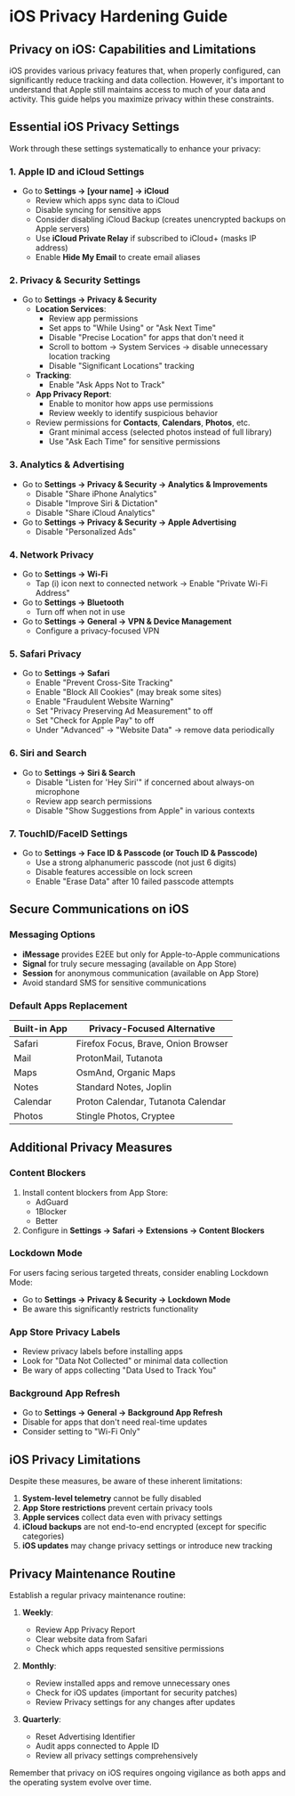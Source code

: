 # iOS Privacy Hardening Guide

## Privacy on iOS: Capabilities and Limitations

iOS provides various privacy features that, when properly configured, can significantly reduce tracking and data collection. However, it's important to understand that Apple still maintains access to much of your data and activity. This guide helps you maximize privacy within these constraints.

## Essential iOS Privacy Settings

Work through these settings systematically to enhance your privacy:

### 1. Apple ID and iCloud Settings
- Go to **Settings → [your name] → iCloud**
   - Review which apps sync data to iCloud
   - Disable syncing for sensitive apps
   - Consider disabling iCloud Backup (creates unencrypted backups on Apple servers)
   - Use **iCloud Private Relay** if subscribed to iCloud+ (masks IP address)
   - Enable **Hide My Email** to create email aliases

### 2. Privacy & Security Settings
- Go to **Settings → Privacy & Security**
   - **Location Services**:
     - Review app permissions
     - Set apps to "While Using" or "Ask Next Time"
     - Disable "Precise Location" for apps that don't need it
     - Scroll to bottom → System Services → disable unnecessary location tracking
     - Disable "Significant Locations" tracking
   - **Tracking**: 
     - Enable "Ask Apps Not to Track"
   - **App Privacy Report**:
     - Enable to monitor how apps use permissions
     - Review weekly to identify suspicious behavior
   - Review permissions for **Contacts**, **Calendars**, **Photos**, etc.
     - Grant minimal access (selected photos instead of full library)
     - Use "Ask Each Time" for sensitive permissions

### 3. Analytics & Advertising
- Go to **Settings → Privacy & Security → Analytics & Improvements**
   - Disable "Share iPhone Analytics"
   - Disable "Improve Siri & Dictation"
   - Disable "Share iCloud Analytics"
- Go to **Settings → Privacy & Security → Apple Advertising**
   - Disable "Personalized Ads"

### 4. Network Privacy
- Go to **Settings → Wi-Fi**
   - Tap (i) icon next to connected network → Enable "Private Wi-Fi Address"
- Go to **Settings → Bluetooth**
   - Turn off when not in use
- Go to **Settings → General → VPN & Device Management**
   - Configure a privacy-focused VPN

### 5. Safari Privacy
- Go to **Settings → Safari**
   - Enable "Prevent Cross-Site Tracking"
   - Enable "Block All Cookies" (may break some sites)
   - Enable "Fraudulent Website Warning"
   - Set "Privacy Preserving Ad Measurement" to off
   - Set "Check for Apple Pay" to off
   - Under "Advanced" → "Website Data" → remove data periodically

### 6. Siri and Search
- Go to **Settings → Siri & Search**
   - Disable "Listen for 'Hey Siri'" if concerned about always-on microphone
   - Review app search permissions
   - Disable "Show Suggestions from Apple" in various contexts

### 7. TouchID/FaceID Settings
- Go to **Settings → Face ID & Passcode (or Touch ID & Passcode)**
   - Use a strong alphanumeric passcode (not just 6 digits)
   - Disable features accessible on lock screen
   - Enable "Erase Data" after 10 failed passcode attempts

## Secure Communications on iOS

### Messaging Options
- **iMessage** provides E2EE but only for Apple-to-Apple communications
- **Signal** for truly secure messaging (available on App Store)
- **Session** for anonymous communication (available on App Store)
- Avoid standard SMS for sensitive communications

### Default Apps Replacement
| Built-in App | Privacy-Focused Alternative |
|--------------|--------------------------|
| Safari | Firefox Focus, Brave, Onion Browser |
| Mail | ProtonMail, Tutanota |
| Maps | OsmAnd, Organic Maps |
| Notes | Standard Notes, Joplin |
| Calendar | Proton Calendar, Tutanota Calendar |
| Photos | Stingle Photos, Cryptee |

## Additional Privacy Measures

### Content Blockers
1. Install content blockers from App Store:
   - AdGuard
   - 1Blocker
   - Better
2. Configure in **Settings → Safari → Extensions → Content Blockers**

### Lockdown Mode
For users facing serious targeted threats, consider enabling Lockdown Mode:
- Go to **Settings → Privacy & Security → Lockdown Mode**
- Be aware this significantly restricts functionality

### App Store Privacy Labels
- Review privacy labels before installing apps
- Look for "Data Not Collected" or minimal data collection
- Be wary of apps collecting "Data Used to Track You"

### Background App Refresh
- Go to **Settings → General → Background App Refresh**
- Disable for apps that don't need real-time updates
- Consider setting to "Wi-Fi Only"

## iOS Privacy Limitations

Despite these measures, be aware of these inherent limitations:

1. **System-level telemetry** cannot be fully disabled
2. **App Store restrictions** prevent certain privacy tools
3. **Apple services** collect data even with privacy settings
4. **iCloud backups** are not end-to-end encrypted (except for specific categories)
5. **iOS updates** may change privacy settings or introduce new tracking

## Privacy Maintenance Routine

Establish a regular privacy maintenance routine:

1. **Weekly**:
   - Review App Privacy Report
   - Clear website data from Safari
   - Check which apps requested sensitive permissions

2. **Monthly**:
   - Review installed apps and remove unnecessary ones
   - Check for iOS updates (important for security patches)
   - Review Privacy settings for any changes after updates

3. **Quarterly**:
   - Reset Advertising Identifier
   - Audit apps connected to Apple ID
   - Review all privacy settings comprehensively

Remember that privacy on iOS requires ongoing vigilance as both apps and the operating system evolve over time.

